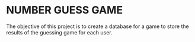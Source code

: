 # NUMBER GUESS GAME

The objective of this project is to create a database for a game to store the results of the guessing game for each user.
